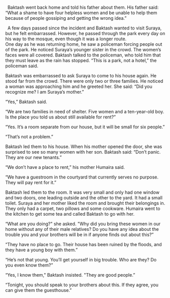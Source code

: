 ` `Baktash went back home and told his father about them. His father said: “What a shame to have four helpless women and be unable to help them because of people gossiping and getting the wrong idea.”

` `A few days passed since the incident and Baktash wanted to visit Suraya, but he felt embarrassed. However, he passed through the park every day on his way to the mosque, even though it was a longer route.  
One day as he was returning home, he saw a policeman forcing people out of the park. He noticed Suraya’s younger sister in the crowd. The women’s faces were all covered. Baktash talked to the policeman, who told him that they must leave as the rain has stopped. “This is a park, not a hotel,” the policeman said.

Baktash was embarrassed to ask Suraya to come to his house again. He stood far from the crowd. There were only two or three families. He noticed a woman was approaching him and he greeted her. She said: “Did you recognize me? I am Suraya’s mother.” 

“Yes,” Baktash said.  

“We are two families in need of shelter. Five women and a ten-year-old boy. Is the place you told us about still available for rent?”

“Yes. It’s a room separate from our house, but it will be small for six people.”

“That’s not a problem.”

Baktash led them to his house. When his mother opened the door, she was surprised to see so many women with her son. Baktash said: “Don’t panic. They are our new tenants.”

“We don’t have a place to rent,” his mother Humaira said.

“We have a guestroom in the courtyard that currently serves no purpose. They will pay rent for it.”

Baktash led them to the room. It was very small and only had one window and two doors, one leading outside and the other to the yard. It had a small toilet. Suraya and her mother liked the room and brought their belongings in. They only had a carpet, two pillows and some cookware. Humaira went to the kitchen to get some tea and called Baktash to go with her.   

“What are you doing?" she asked. "Why did you bring these women in our home without any of their male relatives? Do you have any idea about the trouble you and your brothers will be in if anyone finds out about this?” 

“They have no place to go. Their house has been ruined by the floods, and they have a young boy with them.”

“He’s not that young. You’ll get yourself in big trouble. Who are they? Do you even know them?”

“Yes, I know them," Baktash insisted. "They are good people.”

“Tonight, you should speak to your brothers about this. If they agree, you can give them the guesthouse.”

